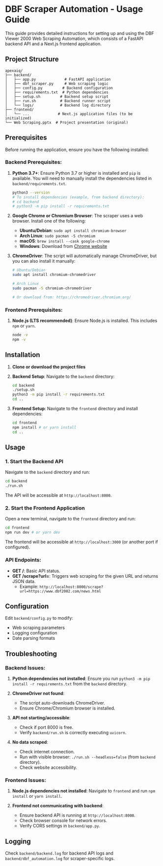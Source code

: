 # DBF Scraper Automation - Usage Guide

This guide provides detailed instructions for setting up and using the DBF Viewer 2000 Web Scraping Automation, which consists of a FastAPI backend API and a Next.js frontend application.

## Project Structure

```
apexaiq/
├── backend/
│   ├── app.py             # FastAPI application
│   ├── dbf_scraper.py     # Web scraping logic
│   ├── config.py         # Backend configuration
│   ├── requirements.txt  # Python dependencies
│   ├── setup.sh         # Backend setup script
│   ├── run.sh           # Backend runner script
│   └── logs/            # Backend log directory
├── frontend/
│   └── ...             # Next.js application files (to be initialized)
└── Web Scraping.pptx  # Project presentation (original)
```

## Prerequisites

Before running the application, ensure you have the following installed:

### Backend Prerequisites:

1.  **Python 3.7+**:
    Ensure Python 3.7 or higher is installed and `pip` is available. You will need to manually install the dependencies listed in `backend/requirements.txt`.
    ```bash
    python3 --version
    # To install dependencies (example, from backend directory):
    # cd backend
    # python3 -m pip install -r requirements.txt
    ```

2.  **Google Chrome or Chromium Browser**:
    The scraper uses a web browser. Install one of the following:
    - **Ubuntu/Debian**: `sudo apt install chromium-browser`
    - **Arch Linux**: `sudo pacman -S chromium`
    - **macOS**: `brew install --cask google-chrome`
    - **Windows**: Download from [Chrome website](https://www.google.com/chrome/)

3.  **ChromeDriver**:
    The script will automatically manage ChromeDriver, but you can also install it manually:
    ```bash
    # Ubuntu/Debian
    sudo apt install chromium-chromedriver
    
    # Arch Linux
    sudo pacman -S chromium-chromedriver
    
    # Or download from: https://chromedriver.chromium.org/
    ```

### Frontend Prerequisites:

1.  **Node.js (LTS recommended)**:
    Ensure Node.js is installed. This includes `npm` or `yarn`.
    ```bash
    node -v
    npm -v
    ```

## Installation

1.  **Clone or download the project files**

2.  **Backend Setup**:
    Navigate to the `backend` directory:
    ```bash
    cd backend
    ./setup.sh
    python3 -m pip install -r requirements.txt
    cd ..
    ```

3.  **Frontend Setup**:
    Navigate to the `frontend` directory and install dependencies:
    ```bash
    cd frontend
    npm install # or yarn install
    cd ..
    ```

## Usage

### 1. Start the Backend API

Navigate to the `backend` directory and run:
```bash
cd backend
./run.sh
```
The API will be accessible at `http://localhost:8000`.

### 2. Start the Frontend Application

Open a new terminal, navigate to the `frontend` directory and run:
```bash
cd frontend
npm run dev # or yarn dev
```
The frontend will be accessible at `http://localhost:3000` (or another port if configured).

### API Endpoints:

- **GET /**: Basic API status.
- **GET /scrape?url=<url>**: Triggers web scraping for the given URL and returns JSON data.
    *   Example: `http://localhost:8000/scrape?url=https://www.dbf2002.com/news.html`

## Configuration

Edit `backend/config.py` to modify:

- Web scraping parameters
- Logging configuration
- Date parsing formats

## Troubleshooting

### Backend Issues:

1.  **Python dependencies not installed**:
    Ensure you run `python3 -m pip install -r requirements.txt` from the `backend` directory.

2.  **ChromeDriver not found**:
    - The script auto-downloads ChromeDriver.
    - Ensure Chrome/Chromium browser is installed.

3.  **API not starting/accessible**:
    - Check if port 8000 is free.
    - Verify `backend/run.sh` is correctly executing `uvicorn`.

4.  **No data scraped**:
    - Check internet connection.
    - Run with visible browser: `./run.sh --headless=false` (from `backend` directory).
    - Check website accessibility.

### Frontend Issues:

1.  **Node.js dependencies not installed**:
    Navigate to `frontend` and run `npm install` or `yarn install`.

2.  **Frontend not communicating with backend**:
    - Ensure backend API is running at `http://localhost:8000`.
    - Check browser console for network errors.
    - Verify CORS settings in `backend/app.py`.

## Logging

Check `backend/backend.log` for backend API logs and `backend/dbf_automation.log` for scraper-specific logs.
